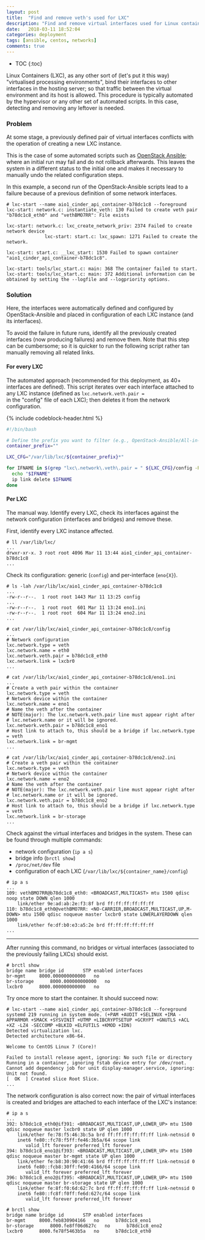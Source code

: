 ```yaml
---
layout: post
title:  "Find and remove veth's used for LXC"
description: "Find and remove virtual interfaces used for Linux containers"
date:   2018-03-11 18:52:04
categories: deployment
tags: [ansible, centos, networks]
comments: true
---
```


* TOC
{:toc}

Linux Containers (LXC), as any other sort of (let's put it this way) "virtualised processing environments", bind their interfaces to other interfaces in the hosting server; so that traffic between the virtual environment and its host is allowed. This procedure is typically automated by the hypervisor or any other set of automated scripts. In this case, detecting and removing any leftover is needed.

<!--more-->

### Problem

At some stage, a previously defined pair of virtual interfaces conflicts with the operation of creating a new LXC instance.

This is the case of some automated scripts such as [OpenStack Ansible](https://github.com/openstack/openstack-ansible); where an initial run may fail and do not rollback afterwards. This leaves the system in a different status to the initial one and makes it necessary to manually undo the related configuration steps.

In this example, a second run of the OpenStack-Ansible scripts lead to a failure because of a previous definition of some network interfaces.

```
# lxc-start --name aio1_cinder_api_container-b78dc1c8 --foreground
lxc-start: network.c: instantiate_veth: 130 Failed to create veth pair "b78dc1c8_eth0" and "vethBMO7RR": File exists
                                                                                                                    lxc-start: network.c: lxc_create_network_priv: 2374 Failed to create network device
              lxc-start: start.c: lxc_spawn: 1271 Failed to create the network.
                                                                               lxc-start: start.c: __lxc_start: 1530 Failed to spawn container "aio1_cinder_api_container-b78dc1c8".
                                                                                                                                                                                    lxc-start: tools/lxc_start.c: main: 368 The container failed to start.
lxc-start: tools/lxc_start.c: main: 372 Additional information can be obtained by setting the --logfile and --logpriority options.
```

### Solution

Here, the interfaces were automatically defined and configured by OpenStack-Ansible and placed in configuration of each LXC instance (and its interfaces).

To avoid the failure in future runs, identify all the previously created interfaces (now producing failures) and remove them.
Note that this step can be cumbersome; so it is quicker to run the following script rather tan manually removing all related links.

#### For every LXC

The automated approach (recommended for this deployment, as 40+ interfaces are defined). This script iterates over each interface attached to any LXC instance (defined as <code>lxc.network.veth.pair = </code> in the "config" file of each LXC); then deletes it from the network configuration.

{% include codeblock-header.html %}
```bash
#!/bin/bash

# Define the prefix you want to filter (e.g., OpenStack-Ansible/All-in-One uses "aio" as a prefix for every of its LXCs)
container_prefix=""

LXC_CFG="/var/lib/lxc/${container_prefix}*"

for IFNAME in $(grep "lxc\.network\.veth\.pair = " ${LXC_CFG}/config -R | awk 'match($0, /b(:?.*):lxc\.network\.veth\.pair = (.*)/) {print $3}'); do
  echo "$IFNAME"
  ip link delete $IFNAME
done
```

#### Per LXC

The manual way. Identify every LXC, check its interfaces against the network configuration (interfaces and bridges) and remove these.

First, identify every LXC instance affected.

```
# ll /var/lib/lxc/
...
drwxr-xr-x. 3 root root 4096 Mar 11 13:44 aio1_cinder_api_container-b78dc1c8
...
```

Check its configuration: generic (<code>config</code>) and per-interface (<code>eno{X}</code>).

```
# ls -lah /var/lib/lxc/aio1_cinder_api_container-b78dc1c8
...
-rw-r--r--.  1 root root 1443 Mar 11 13:25 config
...
-rw-r--r--.  1 root root  601 Mar 11 13:24 eno1.ini
-rw-r--r--.  1 root root  604 Mar 11 13:24 eno2.ini
...

# cat /var/lib/lxc/aio1_cinder_api_container-b78dc1c8/config
...
# Network configuration
lxc.network.type = veth
lxc.network.name = eth0
lxc.network.veth.pair = b78dc1c8_eth0
lxc.network.link = lxcbr0
...

# cat /var/lib/lxc/aio1_cinder_api_container-b78dc1c8/eno1.ini
...
# Create a veth pair within the container
lxc.network.type = veth
# Network device within the container
lxc.network.name = eno1
# Name the veth after the container
# NOTE(major): The lxc.network.veth.pair line must appear right after
# lxc.network.name or it will be ignored.
lxc.network.veth.pair = b78dc1c8_eno1
# Host link to attach to, this should be a bridge if lxc.network.type = veth
lxc.network.link = br-mgmt
...

# cat /var/lib/lxc/aio1_cinder_api_container-b78dc1c8/eno2.ini
# Create a veth pair within the container
lxc.network.type = veth
# Network device within the container
lxc.network.name = eno2
# Name the veth after the container
# NOTE(major): The lxc.network.veth.pair line must appear right after
# lxc.network.name or it will be ignored.
lxc.network.veth.pair = b78dc1c8_eno2
# Host link to attach to, this should be a bridge if lxc.network.type = veth
lxc.network.link = br-storage
...
```

Check against the virtual interfaces and bridges in the system. These can be found through multiple commands:

* network configuration (<code>ip a s</code>)
* bridge info (<code>brctl show</code>)
* <code>/proc/net/dev</code> file
* configuration of each LXC (<code>/var/lib/lxc/${container_name}/config</code>)

```
# ip a s
...
109: vethBMO7RR@b78dc1c8_eth0: <BROADCAST,MULTICAST> mtu 1500 qdisc noop state DOWN qlen 1000
    link/ether 9e:ad:ab:2e:f3:8f brd ff:ff:ff:ff:ff:ff
110: b78dc1c8_eth0@vethBMO7RR: <NO-CARRIER,BROADCAST,MULTICAST,UP,M-DOWN> mtu 1500 qdisc noqueue master lxcbr0 state LOWERLAYERDOWN qlen 1000
    link/ether fe:df:b0:e3:a5:2e brd ff:ff:ff:ff:ff:ff
...
```

---

After running this command, no bridges or virtual interfaces (associated to the previously failing LXCs) should exist.

```
# brctl show
bridge name	bridge id		STP enabled	interfaces
br-mgmt		8000.000000000000	no		
br-storage		8000.000000000000	no		
lxcbr0		8000.000000000000	no
```

Try once more to start the container. It should succeed now:

```
# lxc-start --name aio1_cinder_api_container-b78dc1c8 --foreground
systemd 219 running in system mode. (+PAM +AUDIT +SELINUX +IMA -APPARMOR +SMACK +SYSVINIT +UTMP +LIBCRYPTSETUP +GCRYPT +GNUTLS +ACL +XZ -LZ4 -SECCOMP +BLKID +ELFUTILS +KMOD +IDN)
Detected virtualization lxc.
Detected architecture x86-64.

Welcome to CentOS Linux 7 (Core)!

Failed to install release agent, ignoring: No such file or directory
Running in a container, ignoring fstab device entry for /dev/root.
Cannot add dependency job for unit display-manager.service, ignoring: Unit not found.
[  OK  ] Created slice Root Slice.
...
```

The network configuration is also correct now: the pair of virtual interfaces is created and bridges are attached to each interface of the LXC's instance:

```
# ip a s
...
392: b78dc1c8_eth0@if391: <BROADCAST,MULTICAST,UP,LOWER_UP> mtu 1500 qdisc noqueue master lxcbr0 state UP qlen 1000
    link/ether fe:78:f5:46:3b:5a brd ff:ff:ff:ff:ff:ff link-netnsid 0
    inet6 fe80::fc78:f5ff:fe46:3b5a/64 scope link
       valid_lft forever preferred_lft forever
394: b78dc1c8_eno1@if393: <BROADCAST,MULTICAST,UP,LOWER_UP> mtu 1500 qdisc noqueue master br-mgmt state UP qlen 1000
    link/ether fe:b8:30:90:41:66 brd ff:ff:ff:ff:ff:ff link-netnsid 0
    inet6 fe80::fcb8:30ff:fe90:4166/64 scope link
       valid_lft forever preferred_lft forever
396: b78dc1c8_eno2@if395: <BROADCAST,MULTICAST,UP,LOWER_UP> mtu 1500 qdisc noqueue master br-storage state UP qlen 1000
    link/ether fe:8f:f0:6d:62:7c brd ff:ff:ff:ff:ff:ff link-netnsid 0
    inet6 fe80::fc8f:f0ff:fe6d:627c/64 scope link
       valid_lft forever preferred_lft forever

# brctl show
bridge name	bridge id		STP enabled	interfaces
br-mgmt		8000.feb830904166	no		b78dc1c8_eno1
br-storage		8000.fe8ff06d627c	no		b78dc1c8_eno2
lxcbr0		8000.fe78f5463b5a	no		b78dc1c8_eth0
```
